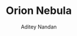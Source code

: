 ---
#YAML part
layout: post
title: Orion Nebula
author: Aditey Nandan 
description: "Sunrays through the smoke, IISc campus road"
categories: pictures
image: "/assets/images/Pictures/Orion_Nebula.jpeg"
---